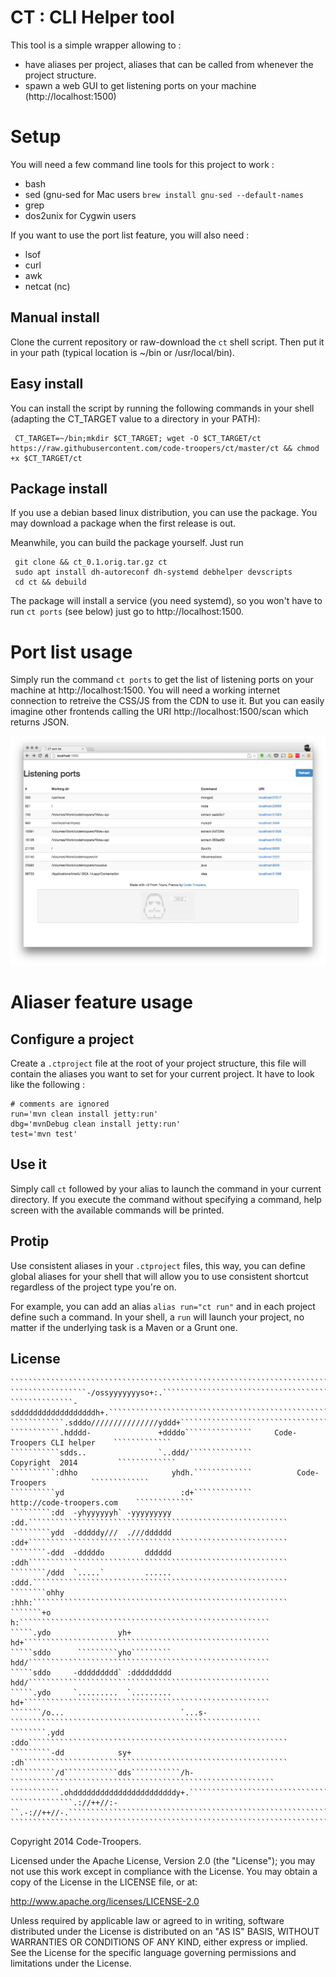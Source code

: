 CT : CLI Helper tool
==

This tool is a simple wrapper allowing to :

 * have aliases per project, aliases that can be called from whenever the project structure.
 * spawn a web GUI to get listening ports on your machine (http://localhost:1500)

Setup
==
You will need a few command line tools for this project to work :

 * bash
 * sed (gnu-sed for Mac users `brew install gnu-sed --default-names`
 * grep
 * dos2unix for Cygwin users

If you want to use the port list feature, you will also need :

 * lsof
 * curl
 * awk
 * netcat (nc)

Manual install
---
Clone the current repository or raw-download the `ct` shell script. Then put it in your path (typical location is ~/bin or /usr/local/bin).

Easy install
---
You can install the script by running the following commands in your shell (adapting the CT_TARGET value to a directory in your PATH):

     CT_TARGET=~/bin;mkdir $CT_TARGET; wget -O $CT_TARGET/ct https://raw.githubusercontent.com/code-troopers/ct/master/ct && chmod +x $CT_TARGET/ct

Package install
---
If you use a debian based linux distribution, you can use the package. You may download a package when the first release is out.

Meanwhile, you can build the package yourself. Just run 

     git clone && ct_0.1.orig.tar.gz ct
     sudo apt install dh-autoreconf dh-systemd debhelper devscripts
     cd ct && debuild

The package will install a service (you need systemd), so you won't have to run `ct ports` (see below) just go to http://localhost:1500.

Port list usage
===
Simply run the command `ct ports` to get the list of listening ports on your machine at http://localhost:1500.
You will need a working internet connection to retreive the CSS/JS from the CDN to use it.
But you can easily imagine other frontends calling the URI http://localhost:1500/scan which returns JSON.

![Port list example](images/listen.png)

Aliaser feature usage
===

Configure a project
--
Create a `.ctproject` file at the root of your project structure, this file will contain the aliases you want to set for your current project.
It have to look like the following :

    # comments are ignored
    run='mvn clean install jetty:run'
    dbg='mvnDebug clean install jetty:run'
    test='mvn test'

Use it
--
Simply call `ct` followed by your alias to launch the command in your current directory. If you execute the command without specifying a command, help screen with the available commands will be printed.

Protip
--
Use consistent aliases in your `.ctproject` files, this way, you can define global aliases for your shell that will allow you to use consistent shortcut regardless of the project type you're on.

For example, you can add an alias `alias run="ct run"` and in each project define such a command. In your shell, a `run` will launch your project, no matter if the underlying task is a Maven or a Grunt one.

License
--

    ````````````````````````````````````````````````````````````````````````````````````````````````````
    `````````````````-/ossyyyyyyyso+:.``````````````````````````````````````````````````````````````````
    ``````````````-sddddddddddddddddddh+.```````````````````````````````````````````````````````````````
    ````````````.sdddo///////////////yddd+``````````````````````````````````````````````````````````````
    ```````````.hdddd-               +ddddo```````````````     Code-Troopers CLI helper    `````````````
    ```````````sdds..                `..ddd/``````````````         Copyright  2014         `````````````
    ``````````:dhho                     yhdh.`````````````          Code-Troopers          `````````````
    ``````````yd                          :d+`````````````     http://code-troopers.com    `````````````
    `````````:dd  -yhyyyyyyh` -yyyyyyyyy  :dd.``````````````````````````````````````````````````````````
    `````````ydd  -dddddy///  .///dddddd  :dd+``````````````````````````````````````````````````````````
    ````````-ddd  -dddddo         dddddd  :ddh``````````````````````````````````````````````````````````
    ````````/ddd  `.....`         ......  :ddd.`````````````````````````````````````````````````````````
    ````````ohhy                          :hhh:`````````````````````````````````````````````````````````
    ```````+o                                 h:````````````````````````````````````````````````````````
    `````.ydo               yh+               hd+```````````````````````````````````````````````````````
    `````sddo      `````````yho`````````      hdd/``````````````````````````````````````````````````````
    `````sddo     -ddddddddd` :ddddddddd      hdd/``````````````````````````````````````````````````````
    `````.ydo     `.........  `.........      hd+```````````````````````````````````````````````````````
    ```````/o...                          `...s-````````````````````````````````````````````````````````
    ````````.ydd                          :ddo``````````````````````````````````````````````````````````
    `````````-dd            sy+           :dh```````````````````````````````````````````````````````````
    ``````````/d````````````dds```````````/h-```````````````````````````````````````````````````````````
    ```````````.ohdddddddddddddddddddddddy+.````````````````````````````````````````````````````````````
    ``````````````.://++//:-``.-://++//-.```````````````````````````````````````````````````````````````
    ````````````````````````````````````````````````````````````````````````````````````````````````````


Copyright 2014 Code-Troopers.

Licensed under the Apache License, Version 2.0 (the "License"); you may not use this work except in compliance with the License. You may obtain a copy of the License in the LICENSE file, or at:

http://www.apache.org/licenses/LICENSE-2.0

Unless required by applicable law or agreed to in writing, software distributed under the License is distributed on an "AS IS" BASIS, WITHOUT WARRANTIES OR CONDITIONS OF ANY KIND, either express or implied. See the License for the specific language governing permissions and limitations under the License.
